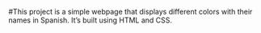#This project is a simple webpage that displays different colors with their names in Spanish. It’s built using HTML and CSS.

